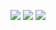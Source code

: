<div align="center">

![](https://badges.pufler.dev/gists/johnsese?label=Public%20Gists)
![](https://badges.pufler.dev/repos/johnsese?label=Public%20Repos)
![](https://komarev.com/ghpvc/?username=johnsese&color=brightgreen&label=Profile%20Visits)

</div>